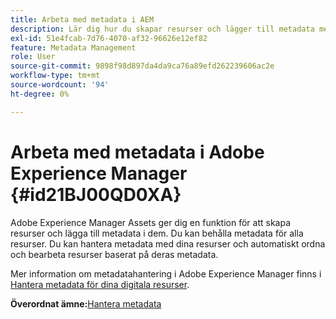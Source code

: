 ```yaml
---
title: Arbeta med metadata i AEM
description: Lär dig hur du skapar resurser och lägger till metadata med Adobe Experience Manager Assets. Hantera metadata från AEM Guides.
exl-id: 51e4fcab-7d76-4070-af32-96626e12ef82
feature: Metadata Management
role: User
source-git-commit: 9898f98d897da4da9ca76a89efd262239606ac2e
workflow-type: tm+mt
source-wordcount: '94'
ht-degree: 0%

---
```


# Arbeta med metadata i Adobe Experience Manager {#id21BJ00QD0XA}

Adobe Experience Manager Assets ger dig en funktion för att skapa resurser och lägga till metadata i dem. Du kan behålla metadata för alla resurser. Du kan hantera metadata med dina resurser och automatiskt ordna och bearbeta resurser baserat på deras metadata.

Mer information om metadatahantering i Adobe Experience Manager finns i [Hantera metadata för dina digitala resurser](https://experienceleague.adobe.com/docs/experience-manager-65/assets/using/metadata.html?lang=sv-SE).

**Överordnat ämne:**&#x200B;[&#x200B; Hantera metadata](manage-metadata.md)
